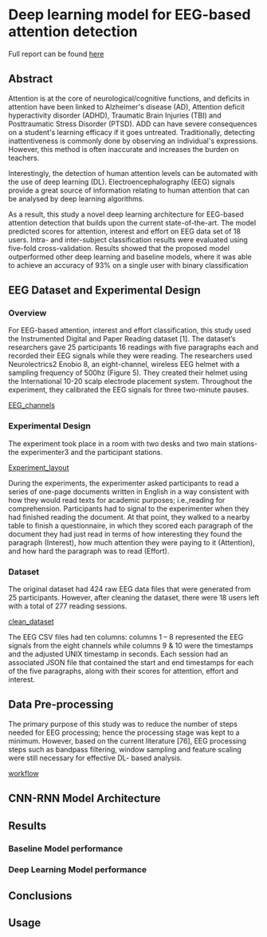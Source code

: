 
# Deep learning model for EEG-based attention detection

Full report can be found [here]("Dissertation_Final.pdf")

## Abstract

Attention is at the core of neurological/cognitive functions, and deficits in attention have been linked to Alzheimer's disease (AD), Attention deficit hyperactivity disorder (ADHD), Traumatic Brain Injuries (TBI) and Posttraumatic Stress Disorder (PTSD). ADD can have severe consequences on a student's learning efficacy if it goes untreated. Traditionally, detecting inattentiveness is commonly done by observing an individual's expressions. However, this method is often inaccurate and increases the burden on teachers.

Interestingly, the detection of human attention levels can be automated with the use of deep learning (DL). Electroencephalography (EEG) signals provide a great source of information relating to human attention that can be analysed by deep learning algorithms. 

As a result, this study a novel deep learning architecture for EEG-based attention detection that builds upon the current state-of-the-art. The model predicted scores for attention, interest and effort on EEG data set of 18 users. Intra- and inter-subject classification results were evaluated using five-fold cross-validation. Results showed that the proposed model outperformed
other deep learning and baseline models, where it was able to achieve an accuracy of 93% on a single user with binary classification

## EEG Dataset and Experimental Design

### Overview

For EEG-based attention, interest and effort classification, this study used the Instrumented Digital and Paper Reading dataset [1]. The dataset’s researchers gave 25 participants 16 readings with five paragraphs each and recorded their EEG signals while they were reading. The researchers used Neurolectrics2 Enobio 8, an eight-channel, wireless EEG helmet with a sampling frequency of 500hz (Figure 5). They created their helmet using the International 10-20 scalp electrode placement system. Throughout the experiment, they calibrated the EEG signals for three two-minute pauses.

[EEG_channels]("")

### Experimental Design
The experiment took place in a room with two desks and two main stations- the experimenter3 and the participant stations.

[Experiment_layout]("")

During the experiments, the experimenter asked participants to read a series of one-page documents written in English in a way consistent with how they would read texts for academic purposes; i.e.,reading for comprehension. Participants had to signal to the experimenter when they had finished reading the document. At that point, they walked to a nearby table to finish a questionnaire, in which they scored each paragraph of the document they had just read in terms of how interesting they found the paragraph (Interest), how much attention they were paying to it (Attention), and how hard the paragraph was to read (Effort).

### Dataset

The original dataset had 424 raw EEG data files that were generated from 25 participants. However, after cleaning the dataset, there were 18 users left with a total of 277 reading sessions.

[clean_dataset]("")

The EEG CSV files had ten columns: columns 1 – 8 represented the EEG signals from the eight channels while columns 9 & 10 were the timestamps and the adjusted UNIX timestamp in seconds. Each session had an associated JSON file that contained the start and end timestamps for each of the five paragraphs, along with their scores for attention, effort and interest.

## Data Pre-processing

The primary purpose of this study was to reduce the number of steps needed for EEG processing; hence the processing stage was kept to a minimum. However, based on the current literature [76], EEG processing steps such as bandpass filtering, window sampling and feature scaling were still necessary for effective DL- based analysis.

[workflow]()
 

## CNN-RNN Model Architecture

## Results

### Baseline Model performance

### Deep Learning Model performance

## Conclusions

## Usage






